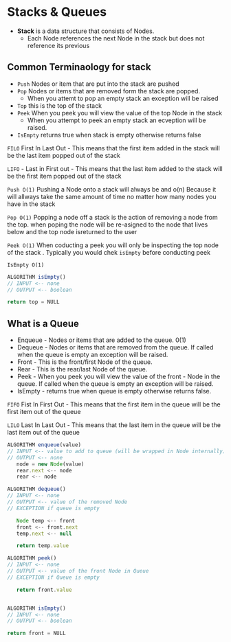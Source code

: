 # Stacks & Queues

- **Stack** is a data structure that consists of Nodes.
  - Each Node references the next Node in the stack but does not reference its previous

## Common Terminaology for stack

- `Push` Nodes or item that are put into the stack are pushed
- `Pop` Nodes or items that are removed form the stack are popped.
  - When you attemt to pop an empty stack an exception will be raised
- `Top` this is the top of the stack
- `Peek` When you peek you will view the value of the top Node in the stack
  - When you attempt to peek an empty stack an ecveption will be raised.
- `IsEmpty` returns true when stack is empty otherwise returns false

`FILO` First In Last Out - This means that the first item added in the stack will be the last item popped out of the stack

`LIFO` - Last in First out - This means that the last item added to the stack will be the first item popped out of the stack

`Push O(1)` Pushing a Node onto a stack will always be and o(n) Because it will allways take the same amount of time no matter how many nodes you have in the stack

`Pop O(1)` Popping a node off a stack is the action of removing a node from the top. when poping the node will be re-asigned  to the node that lives below and the top node isreturned to the user

`Peek O(1)` When coducting a peek you will only be inspecting the top node of the stack .  Typically you would chek `isEmpty` before conducting peek

`IsEmpty O(1)` 

```js
ALGORITHM isEmpty()
// INPUT <-- none
// OUTPUT <-- boolean

return top = NULL
```

## What is a Queue

- Enqueue - Nodes or items that are added to the queue. 0(1)
- Dequeue - Nodes or items that are removed from the queue. If called when the queue is empty an exception will be raised.
- Front - This is the front/first Node of the queue.
- Rear - This is the rear/last Node of the queue.
- Peek - When you peek you will view the value of the front - Node in the queue. If called when the queue is empty an exception will be raised.
- IsEmpty - returns true when queue is empty otherwise returns false.

`FIFO` Fist In First Out - This means that the first item in the queue will be the first item out of the queue

`LILO` Last In Last Out - This means that the last item in the queue will be the last item out of the queue

```js
ALGORITHM enqueue(value)
// INPUT <-- value to add to queue (will be wrapped in Node internally)
// OUTPUT <-- none
   node = new Node(value)
   rear.next <-- node
   rear <-- node
   ```
```js
ALGORITHM dequeue()
// INPUT <-- none
// OUTPUT <-- value of the removed Node
// EXCEPTION if queue is empty

   Node temp <-- front
   front <-- front.next
   temp.next <-- null

   return temp.value
   ```

```js
ALGORITHM peek()
// INPUT <-- none
// OUTPUT <-- value of the front Node in Queue
// EXCEPTION if Queue is empty

   return front.value
```

```js

ALGORITHM isEmpty()
// INPUT <-- none
// OUTPUT <-- boolean

return front = NULL
```
